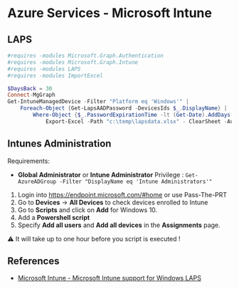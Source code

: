 # Azure Services - Microsoft Intune

## LAPS

```ps1
#requires -modules Microsoft.Graph.Authentication
#requires -modules Microsoft.Graph.Intune
#requires -modules LAPS
#requires -modules ImportExcel

$DaysBack = 30
Connect-MgGraph
Get-IntuneManagedDevice -Filter "Platform eq 'Windows'" |
    Foreach-Object {Get-LapsAADPassword -DevicesIds $_.DisplayName} |
        Where-Object {$_.PasswordExpirationTime -lt (Get-Date).AddDays(-$DaysBack)} |
            Export-Excel -Path "c:\temp\lapsdata.xlsx" - ClearSheet -AutoSize -Show
```


## Intunes Administration

Requirements:
* **Global Administrator** or **Intune Administrator** Privilege : `Get-AzureADGroup -Filter "DisplayName eq 'Intune Administrators'"`

1. Login into https://endpoint.microsoft.com/#home or use Pass-The-PRT
2. Go to **Devices** -> **All Devices** to check devices enrolled to Intune
3. Go to **Scripts** and click on **Add** for Windows 10. 
4. Add a **Powershell script**
5. Specify **Add all users** and **Add all devices** in the **Assignments** page.

:warning: It will take up to one hour before you script is executed !


## References

* [Microsoft Intune - Microsoft Intune support for Windows LAPS](https://learn.microsoft.com/en-us/mem/intune/protect/windows-laps-overview)